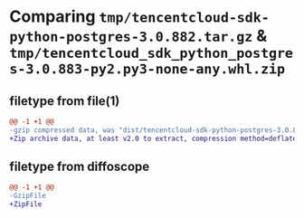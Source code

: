# Comparing `tmp/tencentcloud-sdk-python-postgres-3.0.882.tar.gz` & `tmp/tencentcloud_sdk_python_postgres-3.0.883-py2.py3-none-any.whl.zip`

## filetype from file(1)

```diff
@@ -1 +1 @@
-gzip compressed data, was "dist/tencentcloud-sdk-python-postgres-3.0.882.tar", last modified: Wed Apr 26 03:43:28 2023, max compression
+Zip archive data, at least v2.0 to extract, compression method=deflate
```

## filetype from diffoscope

```diff
@@ -1 +1 @@
-GzipFile
+ZipFile
```

